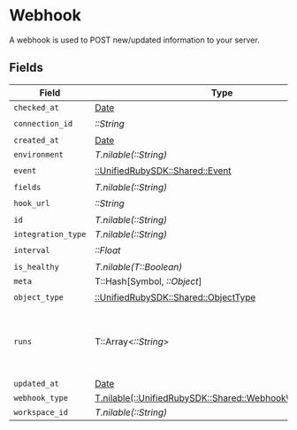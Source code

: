 # Webhook

A webhook is used to POST new/updated information to your server.


## Fields

| Field                                                                                                | Type                                                                                                 | Required                                                                                             | Description                                                                                          |
| ---------------------------------------------------------------------------------------------------- | ---------------------------------------------------------------------------------------------------- | ---------------------------------------------------------------------------------------------------- | ---------------------------------------------------------------------------------------------------- |
| `checked_at`                                                                                         | [Date](https://ruby-doc.org/stdlib-2.6.1/libdoc/date/rdoc/Date.html)                                 | :heavy_minus_sign:                                                                                   | N/A                                                                                                  |
| `connection_id`                                                                                      | *::String*                                                                                           | :heavy_check_mark:                                                                                   | N/A                                                                                                  |
| `created_at`                                                                                         | [Date](https://ruby-doc.org/stdlib-2.6.1/libdoc/date/rdoc/Date.html)                                 | :heavy_minus_sign:                                                                                   | N/A                                                                                                  |
| `environment`                                                                                        | *T.nilable(::String)*                                                                                | :heavy_minus_sign:                                                                                   | N/A                                                                                                  |
| `event`                                                                                              | [::UnifiedRubySDK::Shared::Event](../../models/shared/event.md)                                      | :heavy_check_mark:                                                                                   | N/A                                                                                                  |
| `fields`                                                                                             | *T.nilable(::String)*                                                                                | :heavy_minus_sign:                                                                                   | N/A                                                                                                  |
| `hook_url`                                                                                           | *::String*                                                                                           | :heavy_check_mark:                                                                                   | N/A                                                                                                  |
| `id`                                                                                                 | *T.nilable(::String)*                                                                                | :heavy_minus_sign:                                                                                   | N/A                                                                                                  |
| `integration_type`                                                                                   | *T.nilable(::String)*                                                                                | :heavy_minus_sign:                                                                                   | N/A                                                                                                  |
| `interval`                                                                                           | *::Float*                                                                                            | :heavy_check_mark:                                                                                   | N/A                                                                                                  |
| `is_healthy`                                                                                         | *T.nilable(T::Boolean)*                                                                              | :heavy_minus_sign:                                                                                   | N/A                                                                                                  |
| `meta`                                                                                               | T::Hash[Symbol, *::Object*]                                                                          | :heavy_minus_sign:                                                                                   | N/A                                                                                                  |
| `object_type`                                                                                        | [::UnifiedRubySDK::Shared::ObjectType](../../models/shared/objecttype.md)                            | :heavy_check_mark:                                                                                   | N/A                                                                                                  |
| `runs`                                                                                               | T::Array<*::String*>                                                                                 | :heavy_minus_sign:                                                                                   | An array of the most revent virtual webhook runs                                                     |
| `updated_at`                                                                                         | [Date](https://ruby-doc.org/stdlib-2.6.1/libdoc/date/rdoc/Date.html)                                 | :heavy_minus_sign:                                                                                   | N/A                                                                                                  |
| `webhook_type`                                                                                       | [T.nilable(::UnifiedRubySDK::Shared::WebhookWebhookType)](../../models/shared/webhookwebhooktype.md) | :heavy_minus_sign:                                                                                   | N/A                                                                                                  |
| `workspace_id`                                                                                       | *T.nilable(::String)*                                                                                | :heavy_minus_sign:                                                                                   | N/A                                                                                                  |